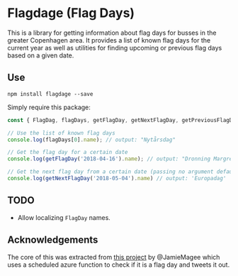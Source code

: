 # Flagdage (Flag Days)

This is a library for getting information about flag days for busses in the greater Copenhagen area. It provides a list of known flag days for the current year as well as utilities for finding upcoming or previous flag days based on a given date.

## Use

```
npm install flagdage --save
```

Simply require this package:

```javascript
const { FlagDag, flagDays, getFlagDay, getNextFlagDay, getPreviousFlagDay } = require(flagdage);

// Use the list of known flag days
console.log(flagDays[0].name); // output: "Nytårsdag"

// Get the flag day for a certain date
console.log(getFlagDay('2018-04-16').name); // output: "Dronning Margrethes fødselsdag"

// Get the next flag day from a certain date (passing no argument defaults to the current day)
console.log(getNextFlagDay('2018-05-04').name) // output: 'Europadag'
```

## TODO
* Allow localizing `FlagDay` names.

## Acknowledgements

The core of this was extracted from [this project](https://github.com/JamieMagee/flagdage) by @JamieMagee which uses a scheduled azure function to check if it is a flag day and tweets it out.